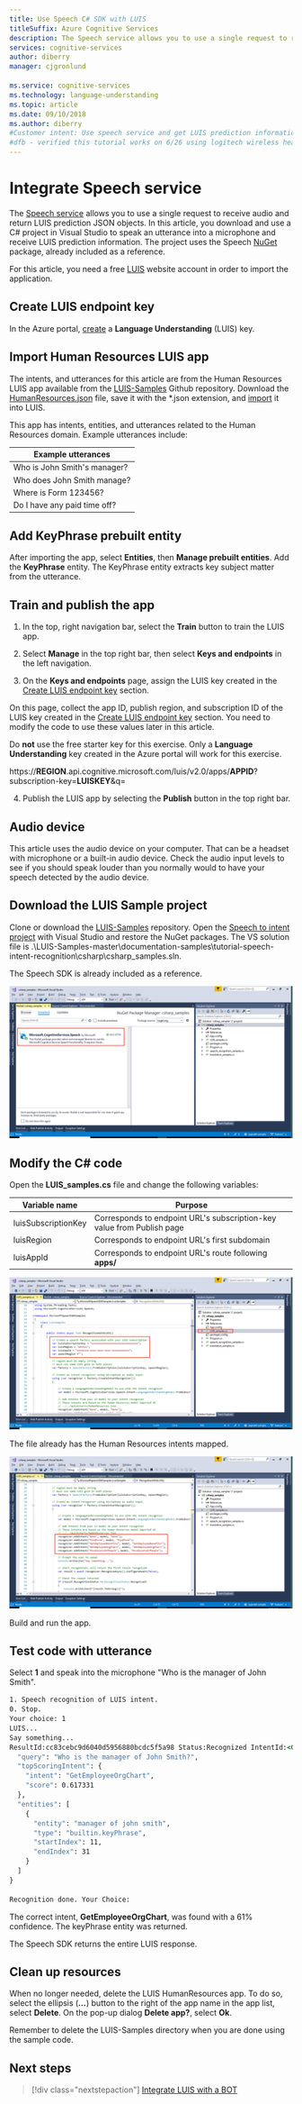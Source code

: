 ```yaml
---
title: Use Speech C# SDK with LUIS 
titleSuffix: Azure Cognitive Services
description: The Speech service allows you to use a single request to receive audio and return LUIS prediction JSON objects. In this article, you download and use a C# project in Visual Studio to speak an utterance into a microphone and receive LUIS prediction information. The project uses the Speech NuGet package, already included as a reference.
services: cognitive-services
author: diberry
manager: cjgronlund

ms.service: cognitive-services
ms.technology: language-understanding
ms.topic: article
ms.date: 09/10/2018
ms.author: diberry
#Customer intent: Use speech service and get LUIS prediction information -- without calling LUIS directly.
#dfb - verified this tutorial works on 6/26 using logitech wireless headset
---
```


# Integrate Speech service
The [Speech service](https://docs.microsoft.com/azure/cognitive-services/Speech-Service/) allows you to use a single request to receive audio and return LUIS prediction JSON objects. In this article, you download and use a C# project in Visual Studio to speak an utterance into a microphone and receive LUIS prediction information. The project uses the Speech [NuGet](https://www.nuget.org/packages/Microsoft.CognitiveServices.Speech/) package, already included as a reference. 

For this article, you need a free [LUIS][LUIS] website account in order to import the application.

## Create LUIS endpoint key
In the Azure portal, [create](luis-how-to-azure-subscription.md#create-luis-endpoint-key) a **Language Understanding** (LUIS) key. 

## Import Human Resources LUIS app
The intents, and utterances for this article are from the Human Resources LUIS app available from the [LUIS-Samples](https://github.com/Microsoft/LUIS-Samples) Github repository. Download the [HumanResources.json](https://github.com/Microsoft/LUIS-Samples/blob/master/documentation-samples/quickstarts/HumanResources.json) file, save it with the *.json extension, and [import](luis-how-to-start-new-app.md#import-new-app) it into LUIS. 

This app has intents, entities, and utterances related to the Human Resources domain. Example utterances include:

|Example utterances|
|--|
|Who is John Smith's manager?|
|Who does John Smith manage?|
|Where is Form 123456?|
|Do I have any paid time off?|


## Add KeyPhrase prebuilt entity
After importing the app, select **Entities**, then **Manage prebuilt entities**. Add the **KeyPhrase** entity. The KeyPhrase entity extracts key subject matter from the utterance.

## Train and publish the app
1. In the top, right navigation bar, select the **Train** button to train the LUIS app.

2. Select **Manage** in the top right bar, then select **Keys and endpoints** in the left navigation. 

3. On the **Keys and endpoints** page, assign the LUIS key created in the [Create LUIS endpoint key](#create-luis-endpoint-key) section.

  On this page, collect the app ID, publish region, and subscription ID of the LUIS key created in the  [Create LUIS endpoint key](#create-luis-endpoint-key) section. You need to modify the code to use these values later in this article. 
  
  Do **not** use the free starter key for this exercise. Only a **Language Understanding** key created in the Azure portal will work for this exercise. 

  https://**REGION**.api.cognitive.microsoft.com/luis/v2.0/apps/**APPID**?subscription-key=**LUISKEY**&q=


4. Publish the LUIS app by selecting the **Publish** button in the top right bar. 

## Audio device
This article uses the audio device on your computer. That can be a headset with microphone or a built-in audio device. Check the audio input levels to see if you should speak louder than you normally would to have your speech detected by the audio device. 

## Download the LUIS Sample project
 Clone or download the [LUIS-Samples](https://github.com/Microsoft/LUIS-Samples) repository. Open the [Speech to intent project](https://github.com/Microsoft/LUIS-Samples/tree/master/documentation-samples/tutorial-speech-intent-recognition) with Visual Studio and restore the NuGet packages. The VS solution file is .\LUIS-Samples-master\documentation-samples\tutorial-speech-intent-recognition\csharp\csharp_samples.sln.

The Speech SDK is already included as a reference. 

[![](./media/luis-tutorial-speech-to-intent/nuget-package.png "Screenshot of Visual Studio 2017 displaying Microsoft.CognitiveServices.Speech NuGet package")](./media/luis-tutorial-speech-to-intent/nuget-package.png#lightbox)

## Modify the C# code
Open the **LUIS_samples.cs** file and change the following variables:

|Variable name|Purpose|
|--|--|
|luisSubscriptionKey|Corresponds to endpoint URL's subscription-key value from Publish page|
|luisRegion|Corresponds to endpoint URL's first subdomain|
|luisAppId|Corresponds to endpoint URL's route following **apps/**|

[![](./media/luis-tutorial-speech-to-intent/change-variables.png "Screenshot of Visual Studio 2017 displaying LUIS_samples.cs variables")](./media/luis-tutorial-speech-to-intent/change-variables.png#lightbox)

The file already has the Human Resources intents mapped.

[![](./media/luis-tutorial-speech-to-intent/intents.png "Screenshot of Visual Studio 2017 displaying LUIS_samples.cs intents")](./media/luis-tutorial-speech-to-intent/intents.png#lightbox)

Build and run the app. 

## Test code with utterance
Select **1** and speak into the microphone "Who is the manager of John Smith".

```cmd
1. Speech recognition of LUIS intent.
0. Stop.
Your choice: 1
LUIS...
Say something...
ResultId:cc83cebc9d6040d5956880bcdc5f5a98 Status:Recognized IntentId:<GetEmployeeOrgChart> Recognized text:<Who is the manager of John Smith?> Recognized Json:{"DisplayText":"Who is the manager of John Smith?","Duration":25700000,"Offset":9200000,"RecognitionStatus":"Success"}. LanguageUnderstandingJson:{
  "query": "Who is the manager of John Smith?",
  "topScoringIntent": {
    "intent": "GetEmployeeOrgChart",
    "score": 0.617331
  },
  "entities": [
    {
      "entity": "manager of john smith",
      "type": "builtin.keyPhrase",
      "startIndex": 11,
      "endIndex": 31
    }
  ]
}

Recognition done. Your Choice:

```

The correct intent, **GetEmployeeOrgChart**, was found with a 61% confidence. The keyPhrase entity was returned. 

The Speech SDK returns the entire LUIS response. 

## Clean up resources
When no longer needed, delete the LUIS HumanResources app. To do so, select the ellipsis (***...***) button to the right of the app name in the app list, select **Delete**. On the pop-up dialog **Delete app?**, select **Ok**.

Remember to delete the LUIS-Samples directory when you are done using the sample code.

## Next steps

> [!div class="nextstepaction"]
> [Integrate LUIS with a BOT](luis-csharp-tutorial-build-bot-framework-sample.md)

[LUIS]: https://docs.microsoft.com/azure/cognitive-services/luis/luis-reference-regions#luis-website